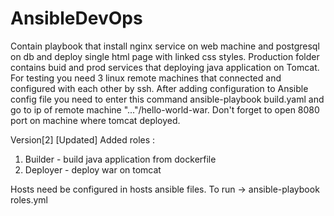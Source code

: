 # AnsibleDevOps
Contain playbook that install nginx service on web machine and postgresql on db and deploy single html page with linked css styles.
Production folder contains buid and prod services that deploying java application on Tomcat.
For testing you need 3 linux remote machines that connected and configured with each other by ssh.
After adding configuration to Ansible config file you need to enter this command ansible-playbook build.yaml and go to ip of remote machine "..."/hello-world-war.
Don't forget to open 8080 port on machine where tomcat deployed.

Version[2] [Updated] Added roles :
 1. Builder  - build java application from dockerfile
 2. Deployer - deploy war on tomcat

Hosts need be configured in hosts ansible files.
To run -> ansible-playbook roles.yml
